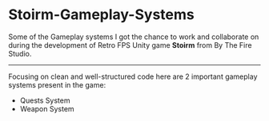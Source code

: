 # Stoirm-Gameplay-Systems
Some of the Gameplay systems I got the chance to work and collaborate on during the development of Retro FPS Unity game __Stoirm__ from By The Fire Studio.

---  

Focusing on clean and well-structured code here are 2 important gameplay systems present in the game:
+ Quests System
+ Weapon System
